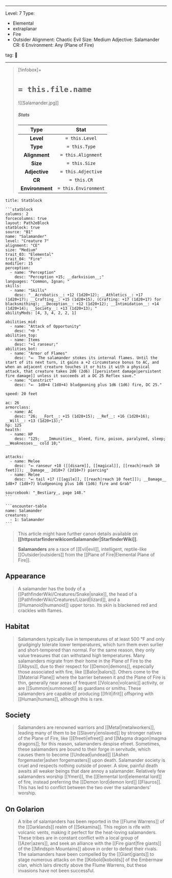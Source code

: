 
---


Level: 7
Type:
- Elemental
- extraplanar
- Fire
- Outsider
Alignment: Chaotic Evil
Size: Medium
Adjective: Salamander
CR: 6
Environment: Any (Plane of Fire)


tag: 👹

---

> [!infobox]+
> #  `= this.file.name`
> ![[Salamander.jpg]]
> ##### Stats
> Type | Stat |
> :---:|:---:|
> **Level** | `= this.Level` |
> **Type** | `= this.Type` |
> **Alignment** | `= this.Alignment` |
> **Size** | `= this.Size` |
> **Adjective** | `= this.Adjective` |
> **CR** | `= this.CR` |
> **Environment** | `= this.Environment` |




````ad-info
title: Statblock

```statblock
columns: 2
forcecolumns: true
layout: Path2eBlock
statblock: true
source: "B1"
name: "Salamander"
level: "Creature 7"
alignment: "CE"
size: "Medium"
trait_03: "Elemental"
trait_04: "Fire"
modifier: 15
perception:
  - name: "Perception"
    desc: "Perception +15; __darkvision__;"
languages: "Common, Ignan; "
skills:
  - name: "Skills"
    desc: "__Acrobatics__: +12 (1d20+12); __Athletics__: +17 (1d20+17); __Crafting__: +15 (1d20+15), (Crafting: +17 (1d20+17) for blacksmithing); __Deception__: +12 (1d20+12); __Intimidation__: +14 (1d20+14); __Society__: +13 (1d20+13); "
abilityMods: [4, 3, 4, 2, 2, 1]

abilities_mid:
  - name: "Attack of Opportunity"
    desc: "⬲ "
abilities_top:
  - name: Items
    desc: "+1 ranseur;"
abilities_bot:
  - name: "Armor of Flames"
    desc: "⬻  The salamander stokes its internal flames. Until the start of its next turn, it gains a +2 circumstance bonus to AC, and when an adjacent creature touches it or hits it with a physical attack, that creature takes 2d6 (2d6) [[persistent damage|persistent fire damage]] unless it succeeds at a DC 25 Reflex save."
  - name: "Constrict"
    desc: "⬻  1d8+4 (1d8+4) bludgeoning plus 1d6 (1d6) fire, DC 25."

speed: 20 feet

ac: 26
armorclass:
  - name: AC
    desc: "26; __Fort__: +15 (1d20+15); __Ref__: +16 (1d20+16); __Will__: +13 (1d20+13);"
hp: 125
health:
  - name: HP
    desc: "125;  __Immunities__ bleed, fire, poison, paralyzed, sleep; __Weaknesses__ cold 10;"


attacks:
  - name: Melee
    desc: "⬻ ranseur +18 ([[disarm]], [[magical]], [[reach|reach 10 feet]]); __Damage__ 2d10+7 (2d10+7) piercing"
  - name: Melee
    desc: "⬻ tail +17 ([[agile]], [[reach|reach 10 feet]]); __Damage__ 1d8+7 (1d8+7) bludgeoning plus 1d6 (1d6) fire and Grab"

sourcebook: "_Bestiary_, page 148."
```

```encounter-table
name: Salamander
creatures:
  - 1: Salamander
```

````







> This article might have further canon details available on **[[httpsstarfinderwikicomSalamander|StarfinderWiki]]**.


> **Salamanders** are a race of [[Evil|evil]], intelligent, reptile-like [[Outsider|outsiders]] from the [[Plane of Fire|Elemental Plane of Fire]].



## Appearance

> A salamander has the body of a [[PathfinderWiki/Creatures/Snake|snake]], the head of a [[PathfinderWiki/Creatures/Lizard|lizard]], and a [[Humanoid|humanoid]] upper torso. Its skin is blackened red and crackles with flames.


## Habitat

> Salamanders typically live in temperatures of at least 500 ℉ and only grudgingly tolerate lower temperatures, which turn them even surlier and short-tempered than normal. For the same reason, they only value treasures that can withstand high temperatures.
> Many salamanders migrate from their home in the Plane of Fire to the [[Abyss]], due to their respect for [[Demon|demons]], especially those associated with fire, like [[Balor|balors]]. Others come to the [[Material Plane]] where the barrier between it and the Plane of Fire is thin, generally near areas of frequent [[Volcano|volcanic]] activity, or are [[Summon|summoned]] as guardians or smiths. These salamanders are capable of producing [[Ifrit|ifrit]] offspring with [[Human|humans]], although this is rare.


## Society

> Salamanders are renowned warriors and [[Metal|metalworkers]], leading many of them to be [[Slavery|enslaved]] by stronger natives of the Plane of Fire, like [[Efreeti|efreet]] and [[Magma dragon|magma dragons]]; for this reason, salamanders despise efreet. Sometimes, these salamanders are bound to their forge in servitude, which causes them to become [[Undead|undead]] [[Ashen forgemaster|ashen forgemasters]] upon death.
> Salamander society is cruel and respects nothing outside of power. A slow, painful death awaits all weaker beings that dare annoy a salamander.
> Relatively few salamanders worship [[Ymeri]], the [[Elemental lord|elemental lord]] of fire, instead preferring the [[Demon lord|demon lord]] [[Flauros]]. This has led to conflict between the two over the salamanders' worship.


## On Golarion

> A tribe of salamanders has been reported in the [[Flume Warrens]] of the [[Darklands]] realm of [[Sekamina]]. This region is rife with volcanic vents, making it perfect for the heat-loving salamanders. These tribes are in constant conflict with a local group of [[Azer|azers]], and seek an alliance with the [[Fire giant|fire giants]] of the [[Mindspin Mountains]] above in order to defeat their rivals. The salamanders have been compelled by the [[Giant|giants]] to stage numerous attacks on the [[Kobold|kobolds]] of the Embermaw clan, which lairs directly above the Flume Warrens, but these invasions have not been successful.









